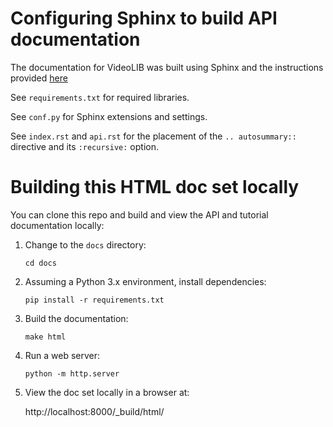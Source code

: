 # Configuring Sphinx to build API documentation

The documentation for VideoLIB was built using Sphinx and the instructions provided [here](https://github.com/JamesALeedham/Sphinx-Autosummary-Recursion)

See `requirements.txt` for required libraries.

See `conf.py` for Sphinx extensions and settings.

See `index.rst` and `api.rst` for the placement of the `.. autosummary::` directive and its `:recursive:` option.

# Building this HTML doc set locally

You can clone this repo and build and view the API and tutorial documentation locally:
   
1. Change to the `docs` directory:

   `cd docs`

2. Assuming a Python 3.x environment, install dependencies:

   `pip install -r requirements.txt`

3. Build the documentation:

   `make html`

4. Run a web server:

   `python -m http.server`

5. View the doc set locally in a browser at:

   http://localhost:8000/_build/html/
